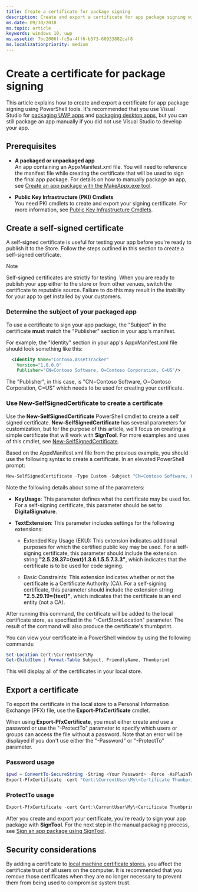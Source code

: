 ```yaml
---
title: Create a certificate for package signing
description: Create and export a certificate for app package signing with PowerShell tools.
ms.date: 09/30/2018
ms.topic: article
keywords: windows 10, uwp
ms.assetid: 7bc2006f-fc5a-4ff6-b573-60933882caf8
ms.localizationpriority: medium
---
```


# Create a certificate for package signing

This article explains how to create and export a certificate for app package signing using PowerShell tools. It's recommended that you use Visual Studio for [packaging UWP apps](packaging-uwp-apps.md) and [packaging desktop apps](../desktop/desktop-to-uwp-packaging-dot-net.md), but you can still package an app manually if you did not use Visual Studio to develop your app.

## Prerequisites

- **A packaged or unpackaged app**  
An app containing an AppxManifest.xml file. You will need to reference the manifest file while creating the certificate that will be used to sign the final app package. For details on how to manually package an app, see [Create an app package with the MakeAppx.exe tool](https://docs.microsoft.com/windows/uwp/packaging/create-app-package-with-makeappx-tool).

- **Public Key Infrastructure (PKI) Cmdlets**  
You need PKI cmdlets to create and export your signing certificate. For more information, see [Public Key Infrastructure Cmdlets](https://docs.microsoft.com/powershell/module/pkiclient/).

## Create a self-signed certificate

A self-signed certificate is useful for testing your app before you're ready to publish it to the Store. Follow the steps outlined in this section to create a self-signed certificate.

> [!NOTE]
> Self-signed certificates are strictly for testing. When you are ready to publish your app either to the store or from other venues, switch the certificate to reputable source. Failure to do this may result in the inability for your app to get installed by your customers.

### Determine the subject of your packaged app  

To use a certificate to sign your app package, the "Subject" in the certificate **must** match the "Publisher" section in your app's manifest.

For example, the "Identity" section in your app's AppxManifest.xml file should look something like this:

```xml
  <Identity Name="Contoso.AssetTracker" 
    Version="1.0.0.0" 
    Publisher="CN=Contoso Software, O=Contoso Corporation, C=US"/>
```

The "Publisher", in this case, is "CN=Contoso Software, O=Contoso Corporation, C=US" which needs to be used for creating your certificate.

### Use **New-SelfSignedCertificate** to create a certificate

Use the **New-SelfSignedCertificate** PowerShell cmdlet to create a self signed certificate. **New-SelfSignedCertificate** has several parameters for customization, but for the purpose of this article, we'll focus on creating a simple certificate that will work with **SignTool**. For more examples and uses of this cmdlet, see [New-SelfSignedCertificate](https://docs.microsoft.com/powershell/module/pkiclient/New-SelfSignedCertificate).

Based on the AppxManifest.xml file from the previous example, you should use the following syntax to create a certificate. In an elevated PowerShell prompt:

```powershell
New-SelfSignedCertificate -Type Custom -Subject "CN=Contoso Software, O=Contoso Corporation, C=US" -KeyUsage DigitalSignature -FriendlyName "Your friendly name goes here" -CertStoreLocation "Cert:\CurrentUser\My" -TextExtension @("2.5.29.37={text}1.3.6.1.5.5.7.3.3", "2.5.29.19={text}")
```

Note the following details about some of the parameters:

- **KeyUsage**: This parameter defines what the certificate may be used for. For a self-signing certificate, this parameter should be set to **DigitalSignature**.

- **TextExtension**: This parameter includes settings for the following extensions:

  - Extended Key Usage (EKU): This extension indicates additional purposes for which the certified public key may be used. For a self-signing certificate, this parameter should include the extension string **"2.5.29.37={text}1.3.6.1.5.5.7.3.3"**, which indicates that the certificate is to be used for code signing.

  - Basic Constraints: This extension indicates whether or not the certificate is a Certificate Authority (CA). For a self-signing certificate, this parameter should include the extension string **"2.5.29.19={text}"**, which indicates that the certificate is an end entity (not a CA).

After running this command, the certificate will be added to the local certificate store, as specified in the "-CertStoreLocation" parameter. The result of the command will also produce the certificate's thumbprint.  

You can view your certificate in a PowerShell window by using the following commands:

```powershell
Set-Location Cert:\CurrentUser\My
Get-ChildItem | Format-Table Subject, FriendlyName, Thumbprint
```

This will display all of the certificates in your local store.

## Export a certificate 

To export the certificate in the local store to a Personal Information Exchange (PFX) file, use the **Export-PfxCertificate** cmdlet.

When using **Export-PfxCertificate**, you must either create and use a password or use the "-ProtectTo" parameter to specify which users or groups can access the file without a password. Note that an error will be displayed if you don't use either the "-Password" or "-ProtectTo" parameter.

### Password usage

```powershell
$pwd = ConvertTo-SecureString -String <Your Password> -Force -AsPlainText 
Export-PfxCertificate -cert "Cert:\CurrentUser\My\<Certificate Thumbprint>" -FilePath <FilePath>.pfx -Password $pwd
```

### ProtectTo usage

```powershell
Export-PfxCertificate -cert Cert:\CurrentUser\My\<Certificate Thumbprint> -FilePath <FilePath>.pfx -ProtectTo <Username or group name>
```

After you create and export your certificate, you're ready to sign your app package with **SignTool**. For the next step in the manual packaging process, see [Sign an app package using SignTool](https://docs.microsoft.com/windows/uwp/packaging/sign-app-package-using-signtool).

## Security considerations

By adding a certificate to [local machine certificate stores](https://docs.microsoft.com/windows-hardware/drivers/install/local-machine-and-current-user-certificate-stores), you affect the certificate trust of all users on the computer. It is recommended that you remove those certificates when they are no longer necessary to prevent them from being used to compromise system trust.
